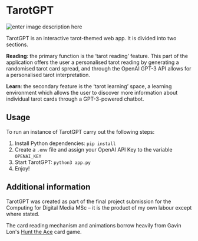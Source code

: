 # TarotGPT

![enter image description here](screenshot.png)

TarotGPT is an interactive tarot-themed web app. It is divided into two sections. 

**Reading**: the primary function is the ‘tarot reading’ feature. This part of the application offers the user a personalised tarot reading by generating a randomised tarot card spread, and through the OpenAI GPT-3 API allows for a personalised tarot interpretation. 

**Learn**: the secondary feature is the ‘tarot learning’ space, a learning environment which allows the user to discover more information about individual tarot cards through a GPT-3-powered chatbot.

## Usage
To run an instance of TarotGPT carry out the following steps:
 1. Install Python dependencies: `pip install`
 2. Create a `.env` file and assign your OpenAI API Key to the variable `OPENAI_KEY`
 3. Start TarotGPT: `python3 app.py`
 4. Enjoy!

## Additional information
TarotGPT was created as part of the final project submission for the Computing for Digital Media MSc – it is the product of my own labour except where stated.

The card reading mechanism and animations borrow heavily from Gavin Lon's [Hunt the Ace](https://github.com/GavinLonDigital/HuntTheAceJSGame) card game.
